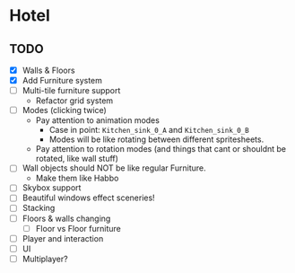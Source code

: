 # Hotel
## TODO
- [X] Walls & Floors
- [X] Add Furniture system
- [ ] Multi-tile furniture support
	- Refactor grid system
- [ ] Modes (clicking twice)
	- Pay attention to animation modes
		- Case in point: `Kitchen_sink_0_A` and `Kitchen_sink_0_B`
		- Modes will be like rotating between different spritesheets.
	- Pay attention to rotation modes (and things that cant or shouldnt be rotated, like wall stuff)
- [ ] Wall objects should NOT be like regular Furniture.
	- Make them like Habbo
- [ ] Skybox support
- [ ] Beautiful windows effect sceneries!
- [ ] Stacking
- [ ] Floors & walls changing
	- [ ] Floor vs Floor furniture
- [ ] Player and interaction
- [ ] UI
- [ ] Multiplayer?
